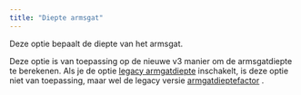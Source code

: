 ```yaml
---
title: "Diepte armsgat"
---
```


Deze optie bepaalt de diepte van het armsgat.

Deze optie is van toepassing op de nieuwe v3 manier om de armsgatdiepte te berekenen. Als je de optie [legacy armgatdiepte](/docs/designs/teagan/options/legacyarmholedepth) inschakelt, is deze optie niet van toepassing, maar wel de legacy versie [armgatdieptefactor](/docs/designs/teagan/options/armholedepthfactor) .

